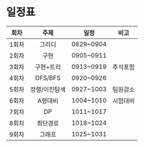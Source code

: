 # 일정표

| 회차  | 주제  | 일정        | 비고        |
|:---:|:---:|:---------:|:---------:|
| 1회차 | 그리디 | 0829~0904 | |
| 2회차 | 구현  | 0905~0911 | |
| 3회차 | 구현+트리  | 0913~0919 |추석포함 |
| 4회차 | DFS/BFS  | 0920~0926 | |
| 5회차 | 정렬/이진탐색  | 0927~1003 |팀원감소 |
| 6회차 | A형대비 | 1004~1010 |시험대비 |
| 7회차 | DP | 1011~1017 | |
| 8회차 | 최단경로 | 1018~1024 | |
| 9회차 | 그래프 | 1025~1031 | |